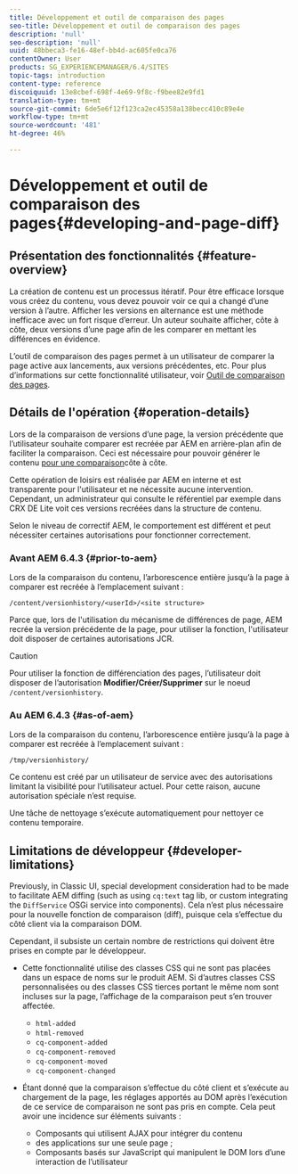 ```yaml
---
title: Développement et outil de comparaison des pages
seo-title: Développement et outil de comparaison des pages
description: 'null'
seo-description: 'null'
uuid: 48bbeca3-fe16-48ef-bb4d-ac605fe0ca76
contentOwner: User
products: SG_EXPERIENCEMANAGER/6.4/SITES
topic-tags: introduction
content-type: reference
discoiquuid: 13e8cbef-698f-4e69-9f8c-f9bee82e9fd1
translation-type: tm+mt
source-git-commit: 6de5e6f12f123ca2ec45358a138becc410c89e4e
workflow-type: tm+mt
source-wordcount: '481'
ht-degree: 46%

---
```



# Développement et outil de comparaison des pages{#developing-and-page-diff}

## Présentation des fonctionnalités {#feature-overview}

La création de contenu est un processus itératif. Pour être efficace lorsque vous créez du contenu, vous devez pouvoir voir ce qui a changé d’une version à l’autre. Afficher les versions en alternance est une méthode inefficace avec un fort risque d’erreur. Un auteur souhaite afficher, côte à côte, deux versions d’une page afin de les comparer en mettant les différences en évidence.

L’outil de comparaison des pages permet à un utilisateur de comparer la page active aux lancements, aux versions précédentes, etc. Pour plus d’informations sur cette fonctionnalité utilisateur, voir [Outil de comparaison des pages](/help/sites-authoring/page-diff.md).

## Détails de l&#39;opération {#operation-details}

Lors de la comparaison de versions d’une page, la version précédente que l’utilisateur souhaite comparer est recréée par AEM en arrière-plan afin de faciliter la comparaison. Ceci est nécessaire pour pouvoir générer le contenu [pour une comparaison](/help/sites-authoring/page-diff.md#presentation-of-differences)côte à côte.

Cette opération de loisirs est réalisée par AEM en interne et est transparente pour l&#39;utilisateur et ne nécessite aucune intervention. Cependant, un administrateur qui consulte le référentiel par exemple dans CRX DE Lite voit ces versions recréées dans la structure de contenu.

Selon le niveau de correctif AEM, le comportement est différent et peut nécessiter certaines autorisations pour fonctionner correctement.

### Avant AEM 6.4.3 {#prior-to-aem}

Lors de la comparaison du contenu, l’arborescence entière jusqu’à la page à comparer est recréée à l’emplacement suivant :

`/content/versionhistory/<userId>/<site structure>`

Parce que, lors de l&#39;utilisation du mécanisme de différences de page, AEM recrée la version précédente de la page, pour utiliser la fonction, l&#39;utilisateur doit disposer de certaines autorisations JCR.

>[!CAUTION]
>
>Pour utiliser la fonction de différenciation des pages, l’utilisateur doit disposer de l’autorisation **Modifier/Créer/Supprimer** sur le noeud `/content/versionhistory`.

### Au AEM 6.4.3 {#as-of-aem}

Lors de la comparaison du contenu, l’arborescence entière jusqu’à la page à comparer est recréée à l’emplacement suivant :

`/tmp/versionhistory/`

Ce contenu est créé par un utilisateur de service avec des autorisations limitant la visibilité pour l’utilisateur actuel. Pour cette raison, aucune autorisation spéciale n’est requise.

Une tâche de nettoyage s’exécute automatiquement pour nettoyer ce contenu temporaire.

## Limitations de développeur {#developer-limitations}

Previously, in Classic UI, special development consideration had to be made to facilitate AEM diffing (such as using `cq:text` tag lib, or custom integrating the `DiffService` OSGi service into components). Cela n’est plus nécessaire pour la nouvelle fonction de comparaison (diff), puisque cela s’effectue du côté client via la comparaison DOM.

Cependant, il subsiste un certain nombre de restrictions qui doivent être prises en compte par le développeur.

* Cette fonctionnalité utilise des classes CSS qui ne sont pas placées dans un espace de noms sur le produit AEM. Si d’autres classes CSS personnalisées ou des classes CSS tierces portant le même nom sont incluses sur la page, l’affichage de la comparaison peut s’en trouver affectée.

   * `html-added`
   * `html-removed`
   * `cq-component-added`
   * `cq-component-removed`
   * `cq-component-moved`
   * `cq-component-changed`

* Étant donné que la comparaison s’effectue du côté client et s’exécute au chargement de la page, les réglages apportés au DOM après l’exécution de ce service de comparaison ne sont pas pris en compte. Cela peut avoir une incidence sur éléments suivants :

   * Composants qui utilisent AJAX pour intégrer du contenu
   * des applications sur une seule page ;
   * Composants basés sur JavaScript qui manipulent le DOM lors d’une interaction de l’utilisateur

